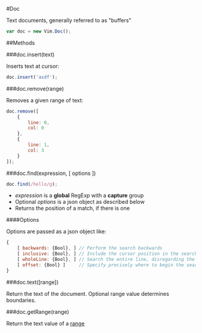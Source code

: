 #Doc

Text documents, generally referred to as "buffers"

```javascript
var doc = new Vim.Doc();
```

##Methods

###doc.insert(text)

Inserts text at cursor:
```javascript
doc.insert('asdf');
```
###doc.remove(range)

Removes a given range of text:

```javascript
doc.remove([
	{
		line: 0,
		col: 0
	},
	{
		line: 1,
		col: 3
	}
]);
```

###doc.find(expression, [ options ])

```javascript
doc.find(/hello/g);
```

- _expression_ is a __global__ RegExp with a __capture__ group
- Optional _options_ is a json object as described below
- Returns the position of a match, if there is one

####Options

Options are passed as a json object like:

```javascript
{
	[ backwards: {Bool}, ] // Perform the search backwards
	[ inclusive: {Bool}, ] // Include the cursor position in the search
	[ wholeLine: {Bool}, ] // Search the entire line, disregarding the cursor position
	[ offset: {Bool} ]     // Specify precisely where to begin the search; override above options.
}
```

###doc.text([range])

Return the text of the document. Optional range value determines boundaries.

###doc.getRange(range)

Return the text value of a [range](Types.md#range)





